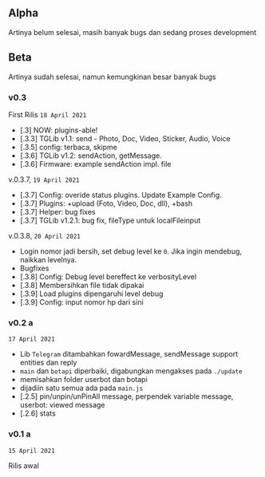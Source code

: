 ## Alpha

Artinya belum selesai, masih banyak bugs dan sedang proses development

## Beta

Artinya sudah selesai, namun kemungkinan besar banyak bugs

### v0.3

First Rilis `18 April 2021`

+ [.3] NOW: plugins-able!
+ [.3.3] TGLib v1.1: send - Photo, Doc, Video, Sticker, Audio, Voice
+ [.3.5] config: terbaca, skipme
+ [.3.6] TGLib v1.2: sendAction, getMessage.
+ [.3.6] Firmware: example sendAction impl. file

v.0.3.7, `19 April 2021`

+ [.3.7] Config: overide status plugins. Update Example Config.
+ [.3.7] Plugins: +upload (Foto, Video, Doc, dll), +bash
+ [.3.7] Helper: bug fixes
+ [.3.7] TGLib v1.2.1: bug fix, fileType untuk localFileinput

v.0.3.8, `20 April 2021`

+ Login nomor jadi bersih, set debug level ke `0`. Jika ingin mendebug, naikkan levelnya.
+ Bugfixes
+ [.3.8] Config: Debug level bereffect ke verbosityLevel
+ [.3.8] Membersihkan file tidak dipakai
+ [.3.9] Load plugins dipengaruhi level debug
+ [.3.9] Config: input nomor hp dari sini

### v0.2 a

`17 April 2021`

+ Lib `Telegram` ditambahkan fowardMessage, sendMessage support entities dan reply
+ `main` dan `botapi` diperbaiki, digabungkan mengakses pada `./update`
+ memisahkan folder userbot dan botapi
+ dijadiin satu semua ada pada `main.js`
+ [.2.5] pin/unpin/unPinAll message, perpendek variable message, userbot: viewed message
+ [.2.6] stats

### v0.1 a

`15 April 2021`

Rilis awal